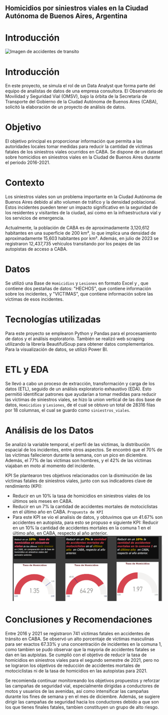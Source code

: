 ## Homicidios por siniestros viales en la Ciudad Autónoma de Buenos Aires, Argentina
# Introducción

![Imagen de accidentes de transito](https://www.prevencionintegral.com/sites/default/files/styles/ancho440px/public/blog/513858/field_foto/bloghbbenero2022.jpg)

# Introducción 
En este proyecto, se simula el rol de un Data Analyst que forma parte del equipo de analistas de datos de una empresa consultora. El Observatorio de Movilidad y Seguridad Vial (OMSV), bajo la órbita de la Secretaría de Transporte del Gobierno de la Ciudad Autónoma de Buenos Aires (CABA), solicitó la elaboración de un proyecto de análisis de datos.

# Objetivo
El objetivo principal es proporcionar información que permita a las autoridades locales tomar medidas para reducir la cantidad de víctimas fatales de los siniestros viales ocurridos en CABA. Se dispone de un dataset sobre homicidios en siniestros viales en la Ciudad de Buenos Aires durante el periodo 2016-2021.

# Contexto
Los siniestros viales son un problema importante en la Ciudad Autónoma de Buenos Aires debido al alto volumen de tráfico y la densidad poblacional. Estos incidentes pueden tener un impacto significativo en la seguridad de los residentes y visitantes de la ciudad, así como en la infraestructura vial y los servicios de emergencia.

Actualmente, la población de CABA es de aproximadamente 3,120,612 habitantes en una superficie de 200 km², lo que implica una densidad de aproximadamente 15,603 habitantes por km². Además, en julio de 2023 se registraron 12,437,735 vehículos transitando por los peajes de las autopistas de acceso a CABA.

# Datos
Se utilizó una Base de `Homicidios` y `Lesiones` en formato Excel y , que contiene dos pestañas de datos: "HECHOS", que contiene información sobre los incidentes, y "VICTIMAS", que contiene información sobre las víctimas de esos incidentes. 

# Tecnologías utilizadas
Para este proyecto se emplearon Python y Pandas para el procesamiento de datos y el análisis exploratorio. También se realizó web scraping utilizando la librería BeautifulSoup para obtener datos complementarios. Para la visualización de datos, se utilizó Power BI.

# ETL y EDA
Se llevó a cabo un proceso de extracción, transformación y carga de los datos (ETL), seguido de un análisis exploratorio exhaustivo (EDA). Esto permitió identificar patrones que ayudarían a tomar medidas para reducir las víctimas de siniestros viales, se hizo la union vertical de las dos base de datos, `Homicidios` y `Lesiones`, de el cual se obtuvo un total de 28316 filas por 18 columnas, el cual se guardo como `siniestros_viales`. 

# Análisis de los Datos
Se analizó la variable temporal, el perfil de las víctimas, la distribución espacial de los incidentes, entre otros aspectos. Se encontró que el 70% de las víctimas fallecieron durante la semana, con un pico en diciembre. Además, el 77% de las víctimas son hombres, y el 42% de las víctimas viajaban en moto al momento del incidente.

KPI
Se plantearon tres objetivos relacionados con la disminución de las víctimas fatales de siniestros viales, junto con sus indicadores clave de rendimiento (KPI):

* Reducir en un 10% la tasa de homicidios en siniestros viales de los últimos seis meses en CABA.
* Reducir en un 7% la cantidad de accidentes mortales de motociclistas en el último año en CABA.
`Propuesta de KPI`
* Para este KPI se vio el analisis de datos, y obtuvimos que un 41.67% son accidentes en autopista, para esto se propuso e siguiente KPI:
    Reducir en un 10% la cantidad de accidentes mortales en la comuna 1 en el último año, en CABA, respecto al año anterior.
![Imagen de KPIS](https://github.com/katiaMOC/PI2_siniestros_viales_kat/blob/main/Imagenes/kpis.png)

 
# Conclusiones y Recomendaciones
Entre 2016 y 2021 se registraron 741 víctimas fatales en accidentes de tránsito en CABA. Se observó un alto porcentaje de víctimas masculinas para ser exactos 67.33% y una concentración de incidentes en la comuna 1, como tambien se pudo observar que la mayoria de accidentes fatales se dan en las autpistas. Se cumplió con el objetivo de reducir la tasa de homicidios en siniestros viales para el segundo semestre de 2021, pero no se lograron los objetivos de reducción de accidentes mortales de motociclistas ni de la tasa de homicidios en las autopistas para 2021.

Se recomienda continuar monitoreando los objetivos propuestos y reforzar las campañas de seguridad vial, especialmente dirigidas a conductores de motos y usuarios de las avenidas, así como intensificar las campañas durante los fines de semana y en el mes de diciembre. Además, se sugiere dirigir las campañas de seguridad hacia los conductores debido a que son los que tienes finales fatales, tambien constituyen un grupo de alto riesgo.